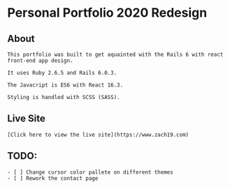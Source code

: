 # Personal Portfolio 2020 Redesign

## About

	This portfolio was built to get aquainted with the Rails 6 with react front-end app design.

	It uses Ruby 2.6.5 and Rails 6.0.3.

	The Javacript is ES6 with React 16.3.

	Styling is handled with SCSS (SASS).

## Live Site
	[Click here to view the live site](https://www.zach19.com)

## TODO:
	- [ ] Change cursor color pallete on different themes
	- [ ] Rework the contact page
